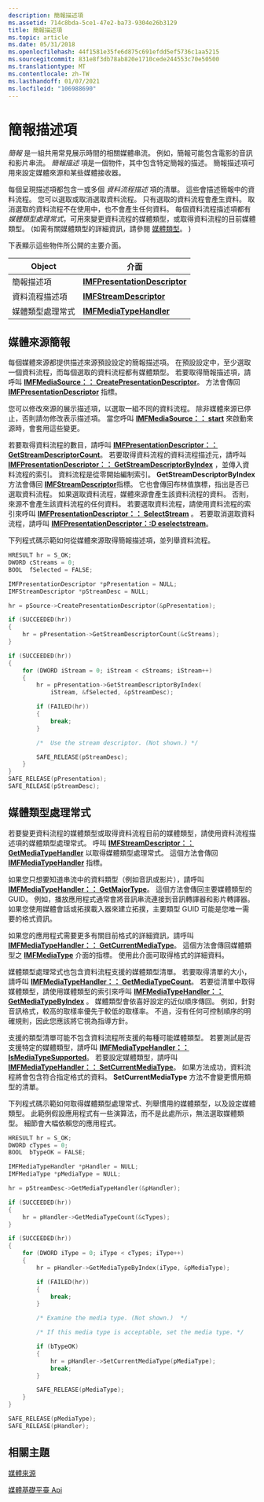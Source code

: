 ```yaml
---
description: 簡報描述項
ms.assetid: 714c8bda-5ce1-47e2-ba73-9304e26b3129
title: 簡報描述項
ms.topic: article
ms.date: 05/31/2018
ms.openlocfilehash: 44f1581e35fe6d875c691efdd5ef5736c1aa5215
ms.sourcegitcommit: 831e8f3db78ab820e1710cede244553c70e50500
ms.translationtype: MT
ms.contentlocale: zh-TW
ms.lasthandoff: 01/07/2021
ms.locfileid: "106988690"
---
```

# <a name="presentation-descriptors"></a>簡報描述項

*簡報* 是一組共用常見展示時間的相關媒體串流。 例如，簡報可能包含電影的音訊和影片串流。 *簡報描述* 項是一個物件，其中包含特定簡報的描述。 簡報描述項可用來設定媒體來源和某些媒體接收器。

每個呈現描述項都包含一或多個 *資料流程描述* 項的清單。 這些會描述簡報中的資料流程。 您可以選取或取消選取資料流程。 只有選取的資料流程會產生資料。 取消選取的資料流程不在使用中，也不會產生任何資料。 每個資料流程描述項都有 *媒體類型處理常式*，可用來變更資料流程的媒體類型，或取得資料流程的目前媒體類型。  (如需有關媒體類型的詳細資訊，請參閱 [媒體類型](media-types.md)。 ) 

下表顯示這些物件所公開的主要介面。



| Object                  | 介面                                                      |
|-------------------------|----------------------------------------------------------------|
| 簡報描述項 | [**IMFPresentationDescriptor**](/windows/desktop/api/mfidl/nn-mfidl-imfpresentationdescriptor) |
| 資料流程描述項       | [**IMFStreamDescriptor**](/windows/desktop/api/mfidl/nn-mfidl-imfstreamdescriptor)             |
| 媒體類型處理常式      | [**IMFMediaTypeHandler**](/windows/desktop/api/mfidl/nn-mfidl-imfmediatypehandler)             |



 

## <a name="media-source-presentations"></a>媒體來源簡報

每個媒體來源都提供描述來源預設設定的簡報描述項。 在預設設定中，至少選取一個資料流程，而每個選取的資料流程都有媒體類型。 若要取得簡報描述項，請呼叫 [**IMFMediaSource：： CreatePresentationDescriptor**](/windows/desktop/api/mfidl/nf-mfidl-imfmediasource-createpresentationdescriptor)。 方法會傳回 [**IMFPresentationDescriptor**](/windows/desktop/api/mfidl/nn-mfidl-imfpresentationdescriptor) 指標。

您可以修改來源的展示描述項，以選取一組不同的資料流程。 除非媒體來源已停止，否則請勿修改表示描述項。 當您呼叫 [**IMFMediaSource：： start**](/windows/desktop/api/mfidl/nf-mfidl-imfmediasource-start) 來啟動來源時，會套用這些變更。

若要取得資料流程的數目，請呼叫 [**IMFPresentationDescriptor：： GetStreamDescriptorCount**](/windows/desktop/api/mfidl/nf-mfidl-imfpresentationdescriptor-getstreamdescriptorcount)。 若要取得資料流程的資料流程描述元，請呼叫 [**IMFPresentationDescriptor：： GetStreamDescriptorByIndex**](/windows/desktop/api/mfidl/nf-mfidl-imfpresentationdescriptor-getstreamdescriptorbyindex) ，並傳入資料流程的索引。 資料流程是從零開始編制索引。 **GetStreamDescriptorByIndex** 方法會傳回 [**IMFStreamDescriptor**](/windows/desktop/api/mfidl/nn-mfidl-imfstreamdescriptor)指標。 它也會傳回布林值旗標，指出是否已選取資料流程。 如果選取資料流程，媒體來源會產生該資料流程的資料。 否則，來源不會產生該資料流程的任何資料。 若要選取資料流程，請使用資料流程的索引來呼叫 [**IMFPresentationDescriptor：： SelectStream**](/windows/desktop/api/mfidl/nf-mfidl-imfpresentationdescriptor-selectstream) 。 若要取消選取資料流程，請呼叫 [**IMFPresentationDescriptor：:D eselectstream**](/windows/desktop/api/mfidl/nf-mfidl-imfpresentationdescriptor-deselectstream)。

下列程式碼示範如何從媒體來源取得簡報描述項，並列舉資料流程。


```C++
HRESULT hr = S_OK;
DWORD cStreams = 0;
BOOL  fSelected = FALSE;

IMFPresentationDescriptor *pPresentation = NULL;
IMFStreamDescriptor *pStreamDesc = NULL;

hr = pSource->CreatePresentationDescriptor(&pPresentation);

if (SUCCEEDED(hr))
{
    hr = pPresentation->GetStreamDescriptorCount(&cStreams);
}

if (SUCCEEDED(hr))
{
    for (DWORD iStream = 0; iStream < cStreams; iStream++)
    {
        hr = pPresentation->GetStreamDescriptorByIndex(
            iStream, &fSelected, &pStreamDesc);

        if (FAILED(hr))
        {
            break;
        }

        /*  Use the stream descriptor. (Not shown.) */

        SAFE_RELEASE(pStreamDesc);
    }
}
SAFE_RELEASE(pPresentation);
SAFE_RELEASE(pStreamDesc);
```



## <a name="media-type-handlers"></a>媒體類型處理常式

若要變更資料流程的媒體類型或取得資料流程目前的媒體類型，請使用資料流程描述項的媒體類型處理常式。 呼叫 [**IMFStreamDescriptor：： GetMediaTypeHandler**](/windows/desktop/api/mfidl/nf-mfidl-imfstreamdescriptor-getmediatypehandler) 以取得媒體類型處理常式。 這個方法會傳回 [**IMFMediaTypeHandler**](/windows/desktop/api/mfidl/nn-mfidl-imfmediatypehandler) 指標。

如果您只想要知道串流中的資料類型（例如音訊或影片），請呼叫 [**IMFMediaTypeHandler：： GetMajorType**](/windows/desktop/api/mfidl/nf-mfidl-imfmediatypehandler-getmajortype)。 這個方法會傳回主要媒體類型的 GUID。 例如，播放應用程式通常會將音訊串流連接到音訊轉譯器和影片轉譯器。 如果您使用媒體會話或拓撲載入器來建立拓撲，主要類型 GUID 可能是您唯一需要的格式資訊。

如果您的應用程式需要更多有關目前格式的詳細資訊，請呼叫 [**IMFMediaTypeHandler：： GetCurrentMediaType**](/windows/desktop/api/mfidl/nf-mfidl-imfmediatypehandler-getcurrentmediatype)。 這個方法會傳回媒體類型之 [**IMFMediaType**](/windows/desktop/api/mfobjects/nn-mfobjects-imfmediatype) 介面的指標。 使用此介面可取得格式的詳細資料。

媒體類型處理常式也包含資料流程支援的媒體類型清單。 若要取得清單的大小，請呼叫 [**IMFMediaTypeHandler：： GetMediaTypeCount**](/windows/desktop/api/mfidl/nf-mfidl-imfmediatypehandler-getmediatypecount)。 若要從清單中取得媒體類型，請使用媒體類型的索引來呼叫 [**IMFMediaTypeHandler：： GetMediaTypeByIndex**](/windows/desktop/api/mfidl/nf-mfidl-imfmediatypehandler-getmediatypebyindex) 。 媒體類型會依喜好設定的近似順序傳回。 例如，針對音訊格式，較高的取樣率優先于較低的取樣率。 不過，沒有任何可控制順序的明確規則，因此您應該將它視為指導方針。

支援的類型清單可能不包含資料流程所支援的每種可能媒體類型。 若要測試是否支援特定的媒體類型，請呼叫 [**IMFMediaTypeHandler：： IsMediaTypeSupported**](/windows/desktop/api/mfidl/nf-mfidl-imfmediatypehandler-ismediatypesupported)。 若要設定媒體類型，請呼叫 [**IMFMediaTypeHandler：： SetCurrentMediaType**](/windows/desktop/api/mfidl/nf-mfidl-imfmediatypehandler-setcurrentmediatype)。 如果方法成功，資料流程將會包含符合指定格式的資料。 **SetCurrentMediaType** 方法不會變更慣用類型的清單。

下列程式碼示範如何取得媒體類型處理常式、列舉慣用的媒體類型，以及設定媒體類型。 此範例假設應用程式有一些演算法，而不是此處所示，無法選取媒體類型。 細節會大幅依賴您的應用程式。


```C++
HRESULT hr = S_OK;
DWORD cTypes = 0;
BOOL  bTypeOK = FALSE;

IMFMediaTypeHandler *pHandler = NULL;
IMFMediaType *pMediaType = NULL;

hr = pStreamDesc->GetMediaTypeHandler(&pHandler);

if (SUCCEEDED(hr))
{
    hr = pHandler->GetMediaTypeCount(&cTypes);
}

if (SUCCEEDED(hr))
{
    for (DWORD iType = 0; iType < cTypes; iType++)
    {   
        hr = pHandler->GetMediaTypeByIndex(iType, &pMediaType);

        if (FAILED(hr))
        {
            break;
        }

        /* Examine the media type. (Not shown.)  */

        /* If this media type is acceptable, set the media type. */

        if (bTypeOK)
        {
            hr = pHandler->SetCurrentMediaType(pMediaType);
            break;
        }

        SAFE_RELEASE(pMediaType);
    }
}    

SAFE_RELEASE(pMediaType);
SAFE_RELEASE(pHandler);
```



## <a name="related-topics"></a>相關主題

<dl> <dt>

[媒體來源](media-sources.md)
</dt> <dt>

[媒體基礎平臺 Api](media-foundation-platform-apis.md)
</dt> </dl>

 

 




